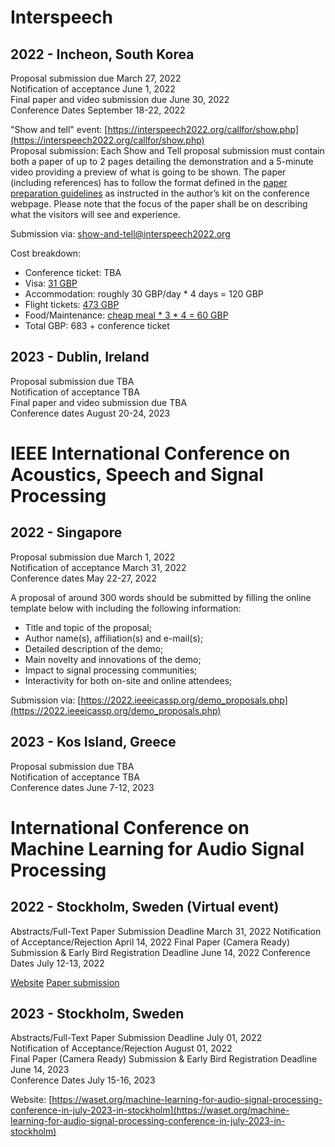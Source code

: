 # Interspeech 

## 2022 - Incheon, South Korea
Proposal submission due  	            March 27, 2022  
Notification of acceptance 	            June 1, 2022  
Final paper and video submission due 	June 30, 2022   
Conference Dates                        September 18-22, 2022  

"Show and tell" event: [https://interspeech2022.org/callfor/show.php](https://interspeech2022.org/callfor/show.php)  
Proposal submission: Each Show and Tell proposal submission must contain both a paper of up to 2 pages detailing the demonstration and a 5-minute video providing a preview of what is going to be shown. The paper (including references) has to follow the format defined in the [paper preparation guidelines](https://interspeech2022.org/forauthor/instructions.php) as instructed in the author’s kit on the conference webpage. Please note that the focus of the paper shall be on describing what the visitors will see and experience.  

Submission via: show-and-tell@interspeech2022.org

Cost breakdown:  
* Conference ticket: TBA
* Visa: [31 GBP](https://www.visa.go.kr/openPage.do?LLANG=EN&MENU_ID=10103)
* Accommodation: roughly 30 GBP/day * 4 days = 120 GBP
* Flight tickets:  [473 GBP](https://www.skyscanner.net/transport/flights/lond/icn/220916/220923/config/13554-2209161020--32317-1-12409-2209170820\|12409-2209231020--32317-1-13554-2209231705?adultsv2=1&cabinclass=economy&childrenv2=&inboundaltsenabled=false&outboundaltsenabled=false&preferdirects=false&rtn=1)
* Food/Maintenance:  [cheap meal * 3 * 4 = 60 GBP](http://hikersbay.com/prices/southkorea/incheon?lang=en)
* Total GBP: 683 + conference ticket

## 2023 - Dublin, Ireland
Proposal submission due  	            TBA  
Notification of acceptance 	            TBA  
Final paper and video submission due 	TBA   
Conference dates                        August 20-24, 2023   



# IEEE International Conference on Acoustics, Speech and Signal Processing

## 2022 - Singapore
Proposal submission due  	 March 1, 2022  
Notification of acceptance 	 March 31, 2022  
Conference dates             May 22-27, 2022   

A proposal of around 300 words should be submitted by filling the online template below with including the following information:

* Title and topic of the proposal;
* Author name(s), affiliation(s) and e-mail(s);
* Detailed description of the demo;
* Main novelty and innovations of the demo;
* Impact to signal processing communities;
* Interactivity for both on-site and online attendees;

Submission via: [https://2022.ieeeicassp.org/demo_proposals.php](https://2022.ieeeicassp.org/demo_proposals.php)

## 2023 - Kos Island, Greece
Proposal submission due  	  TBA  
Notification of acceptance 	  TBA  
Conference dates              June 7-12, 2023  


# International Conference on Machine Learning for Audio Signal Processing 


## 2022 - Stockholm, Sweden (Virtual event)
Abstracts/Full-Text Paper Submission Deadline 	  						  March 31, 2022
Notification of Acceptance/Rejection 	  	                              April 14, 2022
Final Paper (Camera Ready) Submission & Early Bird Registration Deadline  June 14, 2022
Conference Dates 	  												      July 12-13, 2022

[Website](https://waset.org/machine-learning-for-audio-signal-processing-conference-in-july-2022-in-stockholm)
[Paper submission](https://waset.org/profile/submissions/papers/create/114834/8779)

## 2023 - Stockholm, Sweden
Abstracts/Full-Text Paper Submission Deadline 	  	                      July 01, 2022  
Notification of Acceptance/Rejection 	  	                              August 01, 2022  
Final Paper (Camera Ready) Submission & Early Bird Registration Deadline  June 14, 2023  
Conference Dates 	  	                                                  July 15-16, 2023  

Website: [https://waset.org/machine-learning-for-audio-signal-processing-conference-in-july-2023-in-stockholm](https://waset.org/machine-learning-for-audio-signal-processing-conference-in-july-2023-in-stockholm)

